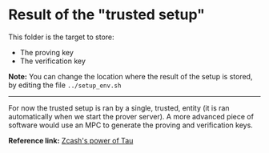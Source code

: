 # Result of the "trusted setup"

This folder is the target to store:

- The proving key
- The verification key

**Note:** You can change the location where the result of the setup is stored, by editing the file `../setup_env.sh`

----------------

For now the trusted setup is ran by a single, trusted, entity (it is ran automatically when we start the prover server).
A more advanced piece of software would use an MPC to generate the proving and verification keys.

**Reference link:** [Zcash's power of Tau](https://z.cash.foundation/blog/conclusion-of-powers-of-tau/)
